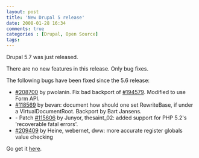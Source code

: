 ```yaml
---
layout: post
title: 'New Drupal 5 release'
date: 2008-01-28 16:34
comments: true
categories : [Drupal, Open Source]
tags:
---
```

Drupal 5.7 was just released.

There are no new features in this release. Only bug fixes.
<p>The following bugs have been fixed since the 5.6 release:</p> <ul><li><a href="http://drupal.org/node/208700" rel="nofollow">#208700</a> by pwolanin. Fix bad backport of <a href="http://drupal.org/node/194579" rel="nofollow">#194579</a>. Modified to use Form API.</li><li><a href="http://drupal.org/node/118569" rel="nofollow">#118569</a> by bevan: document how should one set RewriteBase, if under a VirtualDocumentRoot. Backport by Bart Jansens.</li><li>- Patch <a href="http://drupal.org/node/115606" rel="nofollow">#115606</a> by Junyor, thesaint_02: added support for PHP 5.2's 'recoverable fatal errors'.</li><li><a href="http://drupal.org/node/209409" rel="nofollow">#209409</a> by Heine, webernet, dww: more accurate register globals value checking</li></ul>

Go get it <a href="http://ftp.drupal.org/files/projects/drupal-5.7.tar.gz">here</a>.

